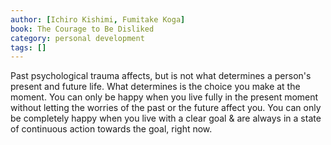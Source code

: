 ```yaml
---
author: [Ichiro Kishimi, Fumitake Koga]
book: The Courage to Be Disliked
category: personal development
tags: []
---
```

Past psychological trauma affects, but is not what determines a person's present and future life. What determines is the choice you make at the moment. You can only be happy when you live fully in the present moment without letting the worries of the past or the future affect you. You can only be completely happy when you live with a clear goal & are always in a state of continuous action towards the goal, right now.

